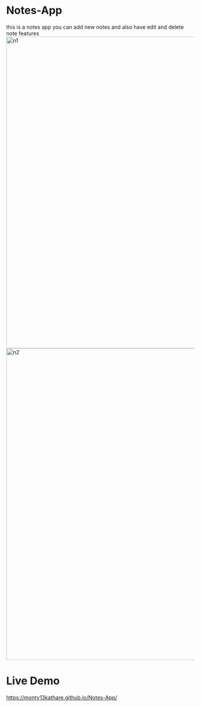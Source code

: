 # Notes-App
this is a notes app you can  add new notes and also have edit and  delete note features
<img width="833" alt="n1" src="https://user-images.githubusercontent.com/92872528/185929037-1d7558d7-d31d-4cfa-a050-25dee65a3cb7.png">
<img width="833" alt="n2" src="https://user-images.githubusercontent.com/92872528/185929056-8cc964e4-8445-40d4-8364-1e4ca63e8d74.png">

# Live Demo
 https://monty13kathare.github.io/Notes-App/
